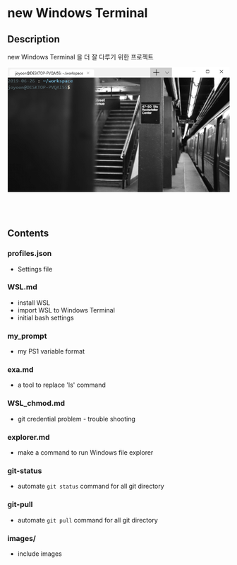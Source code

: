 # new Windows Terminal

## Description

new Windows Terminal 을 더 잘 다루기 위한 프로젝트



![](./images/wsl_on_windows_terminal.png)


<br><br>


## Contents

### profiles.json

- Settings file



### WSL.md

- install WSL
- import WSL to Windows Terminal
- initial bash settings



### my_prompt

- my PS1 variable format



### exa.md

- a tool to replace 'ls' command



### WSL_chmod.md

- git credential problem - trouble shooting



### explorer.md

- make a command to run Windows file explorer



### git-status

- automate `git status` command for all git directory



### git-pull

- automate `git pull` command for all git directory




### images/

- include images